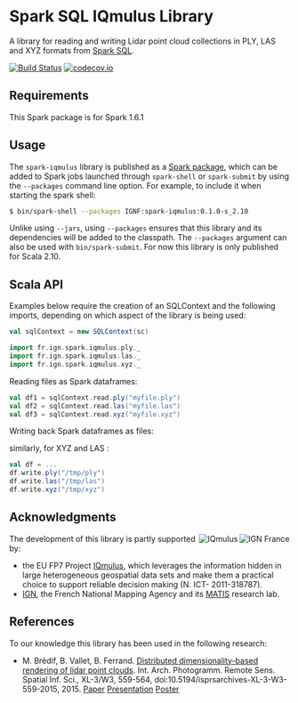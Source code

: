 # Spark SQL IQmulus Library

A library for reading and writing Lidar point cloud collections in PLY, LAS and XYZ formats from [Spark SQL](http://spark.apache.org/docs/latest/sql-programming-guide.html).

[![Build Status](https://travis-ci.org/IGNF/spark-iqmulus.svg?branch=master)](https://travis-ci.org/IGNF/spark-iqmulus)
[![codecov.io](http://codecov.io/github/IGNF/spark-iqmulus/coverage.svg?branch=master)](http://codecov.io/github/IGNF/spark-iqmulus?branch=master)

## Requirements

This Spark package is for Spark 1.6.1

## Usage

The `spark-iqmulus` library is published as a [Spark package](http://spark-packages.org/package/IGNF/spark-iqmulus
), which can be added to Spark jobs launched through `spark-shell` or `spark-submit` by using the `--packages` command line option. For example, to include it when starting the spark shell:

```sh
$ bin/spark-shell --packages IGNF:spark-iqmulus:0.1.0-s_2.10
```

Unlike using `--jars`, using `--packages` ensures that this library and its dependencies will be added to the classpath. The `--packages` argument can also be used with `bin/spark-submit`. For now this library is only published for Scala 2.10.

## Scala API

Examples below require the creation of an SQLContext and the following imports, depending on which aspect of the library is being used:
```scala
val sqlContext = new SQLContext(sc)

import fr.ign.spark.iqmulus.ply._
import fr.ign.spark.iqmulus.las._
import fr.ign.spark.iqmulus.xyz._
```

Reading files as Spark dataframes:

```scala
val df1 = sqlContext.read.ply("myfile.ply")
val df2 = sqlContext.read.las("myfile.las")
val df3 = sqlContext.read.xyz("myfile.xyz")
```

Writing back Spark dataframes as files:


similarly, for XYZ and LAS :
```scala
val df = ...
df.write.ply("/tmp/ply")
df.write.las("/tmp/las")
df.write.xyz("/tmp/xyz")
```

## Acknowledgments

[<img alt="IGN France" align="right" src="http://ign.fr/sites/all/themes/ign_portail/logo.png">](http://www.ign.fr)
[<img alt="IQmulus" align="right" src="http://iqmulus.eu/img/logo.svg">](http://iqmulus.eu)
The development of this library is partly supported by:
* the EU FP7 Project [IQmulus](http://iqmulus.eu), which leverages the information hidden in large heterogeneous geospatial data sets and make them a practical choice to support reliable decision making (N. ICT- 2011-318787).
* [IGN](http://www.ign.fr), the French National Mapping Agency and its [MATIS](http://recherche.ign.fr/labos/matis) research lab.

## References
To our knowledge this library has been used in the following research:

* M. Brédif, B. Vallet, B. Ferrand. [Distributed dimensionality-based rendering of lidar point clouds](http://www.int-arch-photogramm-remote-sens-spatial-inf-sci.net/XL-3-W3/559/2015/isprsarchives-XL-3-W3-559-2015.html). Int. Arch. Photogramm. Remote Sens. Spatial Inf. Sci., XL-3/W3, 559-564, doi:10.5194/isprsarchives-XL-3-W3-559-2015, 2015.
[Paper](http://www.int-arch-photogramm-remote-sens-spatial-inf-sci.net/XL-3-W3/559/2015/isprsarchives-XL-3-W3-559-2015.pdf)
[Presentation](http://www.isprs-geospatialweek2015.org/workshops/geobigdata/data/p16_presentation.pdf)
[Poster](http://www.isprs-geospatialweek2015.org/workshops/geobigdata/data/p16_poster.pdf)
